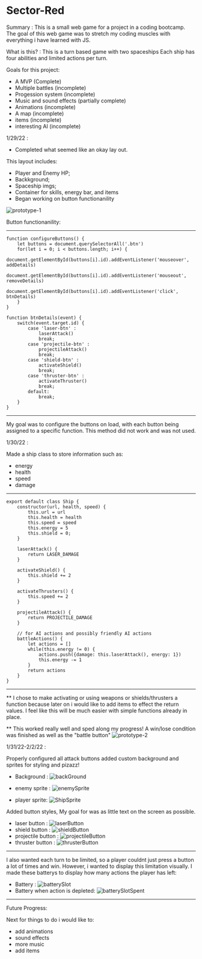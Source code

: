 # Sector-Red

Summary : This is a small web game for a project in a coding bootcamp.  The goal of this web game was to stretch my coding muscles with everything i have learned with JS.

What is this? : This is a turn based game with two spaceships Each ship has four abilities and limited actions per turn.


Goals for this project:

- A MVP (Complete)
- Multiple battles (incomplete)
- Progession system (incomplete)
- Music and sound effects (partially complete)
- Animations (incomplete)
- A map (incomplete)
- items (incomplete)
- interesting AI (incomplete)


1/29/22 :
- Completed what seemed like an okay lay out.

This layout includes:


- Player and Enemy HP;
- Backkground;
- Spaceship imgs;
- Container for skills, energy bar, and items
- Began working on button functionanility 

![prototype-1](https://user-images.githubusercontent.com/4401398/152903113-666cabee-427b-4da1-aead-ac1bf1799888.png)

Button functionanility: 
_____________________________
```
function configureButtons() {
    let buttons = document.querySelectorAll('.btn')
    for(let i = 0; i < buttons.length; i++) {
        document.getElementById(buttons[i].id).addEventListener('mouseover', addDetails)
        document.getElementById(buttons[i].id).addEventListener('mouseout', removeDetails)
        document.getElementById(buttons[i].id).addEventListener('click', btnDetails)
    }
}

function btnDetails(event) {
    switch(event.target.id) {
        case 'laser-btn' :
            laserAttack()
            break;
        case 'projectile-btn' :
            projectileAttack()
            break;
        case 'shield-btn' :
            activateShield()
            break;
        case 'thruster-btn' :
            activateThruster()
            break;
        default: 
            break;
    }
}
```
___________________________________________
My goal was to configure the buttons on load, with each button being assigned to a specific function.
This method did not work and was not used.

1/30/22 : 

Made a ship class to store information such as:
- energy
- health
- speed
- damage

_____________________________________________________________________________________________________________________
```
export default class Ship {
    constructor(url, health, speed) {
        this.url = url
        this.health = health
        this.speed = speed
        this.energy = 5
        this.shield = 0;
    }

    laserAttack() {
        return LASER_DAMAGE
    }

    activateShield() {
        this.shield += 2
    }

    activateThrusters() {
        this.speed += 2
    }

    projectileAttack() {
        return PROJECTILE_DAMAGE
    }

    // for AI actions and possibly friendly AI actions
    battleActions() {
        let actions = []
        while(this.energy != 0) {
            actions.push({damage: this.laserAttack(), energy: 1})
            this.energy -= 1         
        }
        return actions
    }
}
```
 __________________________________________________________________________________________
 
 ** I chose to make activating or using weapons or shields/thrusters a function because later on i would like to add items to effect the return values.
 I feel like this will be much easier with simple functions already in place.
 
  
  
** This worked really well and sped along my progress!
A win/lose condition was finished as well as the "battle button"
![prototype-2](https://user-images.githubusercontent.com/4401398/152903803-5db19af0-8d3a-4e57-b356-839dceb57b1e.png)


1/31/22-2/2/22 :


Properly configured all attack buttons
added custom background and sprites for styling and pizazz!

- Background :
![backGround](https://user-images.githubusercontent.com/4401398/152904670-4f77cb8d-de0c-4967-a8b6-1f397bbb66e6.png)

- enemy sprite : 
![enemySprite](https://user-images.githubusercontent.com/4401398/152904685-e47be2bb-00e4-4040-bd66-f163b73c5037.svg)
- player sprite: 
![ShipSprite](https://user-images.githubusercontent.com/4401398/152904697-7fca1b3b-1d76-4272-b215-9abc0e0f8fd9.svg)


Added button styles, My goal for was as little text on the screen as possible.
- laser button : ![laserButton](https://user-images.githubusercontent.com/4401398/152904937-88a55ea9-bf60-4dc1-84ad-aa77b1584734.svg)
- shield button : ![shieldButton](https://user-images.githubusercontent.com/4401398/152904956-5adbe67f-5c8f-46a3-bcfc-32ee19e43fbb.svg)
- projectile button : ![projectileButton](https://user-images.githubusercontent.com/4401398/152904967-334fea7a-fdaa-4525-b385-845e3dd105d0.svg)
- thruster button : ![thrusterButton](https://user-images.githubusercontent.com/4401398/152905033-093f7ed9-06b7-4db7-a23d-aa0f172a84d4.svg)
_______
I also wanted each turn to be limited, so a player couldnt just press a button a lot of times and win. However, i wanted to display this limitation visually.
I made these batterys to display how many actions the player has left:
- Battery : ![batterySlot](https://user-images.githubusercontent.com/4401398/152905153-f1b09f2e-0f01-4628-83b5-fbfd9f8f8257.svg)
- Battery when action is depleted: ![batterySlotSpent](https://user-images.githubusercontent.com/4401398/152905165-8831568a-9f6f-4a89-91e7-e929bcbe0fee.svg)



____________________________

Future Progress:

Next for things to do i would like to:
- add animations
- sound effects
- more music
- add items





